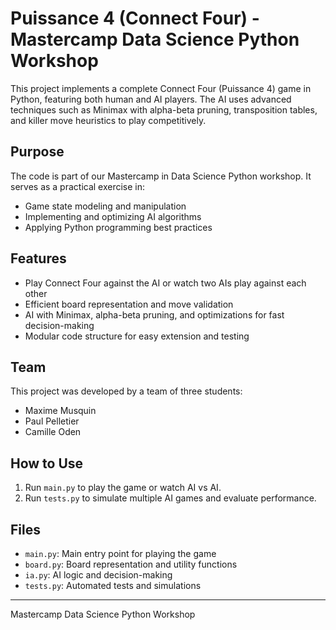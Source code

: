 # Puissance 4 (Connect Four) - Mastercamp Data Science Python Workshop

This project implements a complete Connect Four (Puissance 4) game in Python, featuring both human and AI players. The AI uses advanced techniques such as Minimax with alpha-beta pruning, transposition tables, and killer move heuristics to play competitively.

## Purpose

The code is part of our Mastercamp in Data Science Python workshop. It serves as a practical exercise in:
- Game state modeling and manipulation
- Implementing and optimizing AI algorithms
- Applying Python programming best practices

## Features

- Play Connect Four against the AI or watch two AIs play against each other
- Efficient board representation and move validation
- AI with Minimax, alpha-beta pruning, and optimizations for fast decision-making
- Modular code structure for easy extension and testing

## Team

This project was developed by a team of three students:
- Maxime Musquin
- Paul Pelletier
- Camille Oden

## How to Use

1. Run `main.py` to play the game or watch AI vs AI.
2. Run `tests.py` to simulate multiple AI games and evaluate performance.

## Files

- `main.py`: Main entry point for playing the game
- `board.py`: Board representation and utility functions
- `ia.py`: AI logic and decision-making
- `tests.py`: Automated tests and simulations

---
Mastercamp Data Science Python Workshop